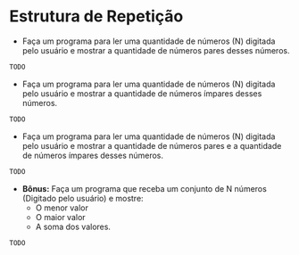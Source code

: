 # Estrutura de Repetição

- Faça um programa para ler uma quantidade de números (N) digitada pelo usuário e mostrar a quantidade de números pares desses números.

```java
TODO
```

- Faça um programa para ler uma quantidade de números (N) digitada pelo usuário e mostrar a quantidade de números ímpares desses números.

```java
TODO
```

- Faça um programa para ler uma quantidade de números (N) digitada pelo usuário e mostrar a quantidade de números pares e a quantidade de números ímpares desses números.

```java
TODO
```

- **Bônus:** Faça um programa que receba um conjunto de N números (Digitado pelo usuário) e mostre: 
  - O menor valor
  - O maior valor
  - A soma dos valores. 

```java
TODO
```
